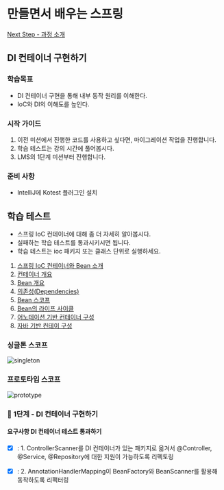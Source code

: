 # 만들면서 배우는 스프링
[Next Step - 과정 소개](https://edu.nextstep.camp/c/4YUvqn9V)

## DI 컨테이너 구현하기

### 학습목표
- DI 컨테이너 구현을 통해 내부 동작 원리를 이해한다.
- IoC와 DI의 이해도를 높인다.

### 시작 가이드
1. 이전 미션에서 진행한 코드를 사용하고 싶다면, 마이그레이션 작업을 진행합니다.
2. 학습 테스트는 강의 시간에 풀어봅시다.
3. LMS의 1단계 미션부터 진행합니다.

### 준비 사항
- IntelliJ에 Kotest 플러그인 설치

## 학습 테스트
- 스프링 IoC 컨테이너에 대해 좀 더 자세히 알아봅시다.
- 실패하는 학습 테스트를 통과시키시면 됩니다.
- 학습 테스트는 ioc 패키지 또는 클래스 단위로 실행하세요.

1. [스프링 IoC 컨테이너와 Bean 소개](study/src/test/kotlin/ioc/Introduction.kt)
2. [컨테이너 개요](study/src/test/kotlin/ioc/Container.kt)
3. [Bean 개요](study/src/test/kotlin/ioc/Bean.kt)
4. [의존성(Dependencies)](study/src/test/kotlin/ioc/Dependencies.kt)
5. [Bean 스코프](study/src/test/kotlin/ioc/BeanScopes.kt)
6. [Bean의 라이프 사이클](study/src/test/kotlin/ioc/Lifecycle.kt)
7. [어노테이션 기반 컨테이너 구성](study/src/test/kotlin/ioc/AnnotationBasedConfiguration.kt)
8. [자바 기반 컨테이 구성](study/src/test/kotlin/ioc/JavaBasedConfiguration.kt)

### 싱글톤 스코프
<img src="docs/images/singleton.png" alt="singleton">

### 프로토타입 스코프
<img src="docs/images/prototype.png" alt="prototype">

### 🚀 1단계 - DI 컨테이너 구현하기
#### 요구사항 DI 컨테이너 테스트 통과하기
- [x] : 1. ControllerScanner를 DI 컨테이너가 있는 패키지로 옮겨서 @Controller, @Service, @Repository에 대한 지원이 가능하도록 리펙토링
- [x] : 2. AnnotationHandlerMapping이 BeanFactory와 BeanScanner를 활용해 동작하도록 리팩터링

